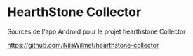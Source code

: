 # HearthStone Collector

Sources de l'app Android pour le projet hearthstone Collector 

https://github.com/NilsWilmet/hearthstone-collector